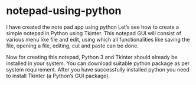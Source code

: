 # notepad-using-python
I have created the note pad app using python 
Let’s see how to create a simple notepad in Python using Tkinter. This notepad GUI will consist of various menu like file and edit, using which all functionalities like saving the file, opening a file, editing, cut and paste can be done.

Now for creating this notepad, Python 3 and Tkinter should already be installed in your system. You can download suitable python package as per system requirement. After you have successfully installed python you need to install Tkinter (a Python’s GUI package).
